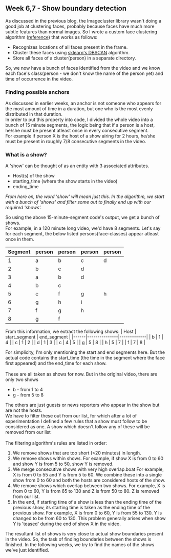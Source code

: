 ## Week 6,7 - Show boundary detection
As discussed in the previous blog, the Imagecluster library wasn't doing a good job at clustering faces, probably because faces have much more subtle features than normal images. So I wrote a custom face clustering algorithm (<a href="https://www.pyimagesearch.com/2018/07/09/face-clustering-with-python/">reference</a>) that works as follows:
* Recognizes locations of all faces present in the frame.
* Cluster these faces using <a href="https://scikit-learn.org/stable/modules/generated/sklearn.cluster.DBSCAN.html">sklearn's DBSCAN</a> algorithm.
* Store all faces of a cluster(person) in a separate directory.

So, we now have a bunch of faces identified from the video and we know each face's class(person - we don't know the name of the person yet) and time of occurrence in the video.


### Finding possible anchors
As discussed in earlier weeks, an anchor is not someone who appears for the most amount of time in a duration, but one who is the most evenly distributed in that duration.<br> In order to put this property into code, I divided the whole video into a bunch of 15 minute segments, the logic being that if a person is a host, he/she must be present atleast once in every consecutive segment.
<br>For example if person X is the host of a show airing for 2 hours, he/she must be present in roughly 7/8 consecutive segments in the video.

### What is a show?
A 'show' can be thought of as an entity with 3 associated attributes.
* Host(s) of the show
* starting_time (where the show starts in the video)
* ending_time

<i>From here on, the word 'show' will mean just this. In the algorithm, we start with a bunch of 'shows' and filter some out to finally end up with our required 'shows'.</i>

So using the above 15-minute-segment code's output, we get a bunch of shows.
<br>For example, in a 120 minute long video, we'd have 8 segments. Let's say for each segment, the below listed persons(face-classes) appear atleast once in them.

| Segment | person | person | person | person |
|---------|--------|--------|--------|--------|
| 1       | a      | b      | c      | d      |
| 2       | b      | c      | d      |        |
| 3       | a      | b      | d      |        |
| 4       | b      | c      |        |        |
| 5       | c      | f      | g      | h      |
| 6       | g      | h      | i      |        |
| 7       | f      | g      | h      |        |
| 8       | g      | f      |        |        |

From this information, we extract the following shows:
| Host | start_segment | end_segment |
|------|---------------|-------------|
| b    | 1             | 4           |
| c    | 1             | 2           |
| d    | 1             | 3           |
| c    | 4             | 5           |
| g    | 5             | 8           |
| h    | 5             | 7           |
| f    | 7             | 8           |

For simplicity, I'm only mentioning the start and end segments here. But the actual code contains the start_time (the time in the segment where the face first appeared) and the end_time for each show.
<br><br>
These are all taken as shows for now.
But in the original video, there are only two shows
* b - from 1 to 4
* g - from 5 to 8

The others are just guests or news reporters who appear in the show but are not the hosts.<br>
We have to filter these out from our list, for which after a lot of experimentation I defined a few rules that a show must follow to be considered as one. A show which doesn't follow any of these will be removed from our list
<br><br>
The filtering algorithm's rules are listed in order:
1. We remove shows that are too short (\<20 minutes) in length.
2. We remove shows within shows. For example, if show X is from 0 to 60 and show Y is from 5 to 50, show Y is removed.
3. We merge consecutive shows with very high overlap.boat For example, X is from 0 to 55 and Y is from 5 to 60. We combine these into a single show from 0 to 60 and both the hosts are considered hosts of the show.
4. We remove shows which overlap between two shows. For example, X is from 0 to 60, Y is from 65 to 130 and Z is from 50 to 80. Z is removed from our list.
5. In the end, if starting time of a show is less than the ending time of the previous show, its starting time is taken as the ending time of the previous show. For example, X is from 0 to 60, Y is from 55 to 130. Y is changed to be from 60 to 130. This problem generally arises when show Y is 'teased' during the end of show X in the video.

The resultant list of shows is very close to actual show boundaries present in the video. So, the task of finding boundaries between the shows is finished. In the following weeks, we try to find the names of the shows we've just identified.